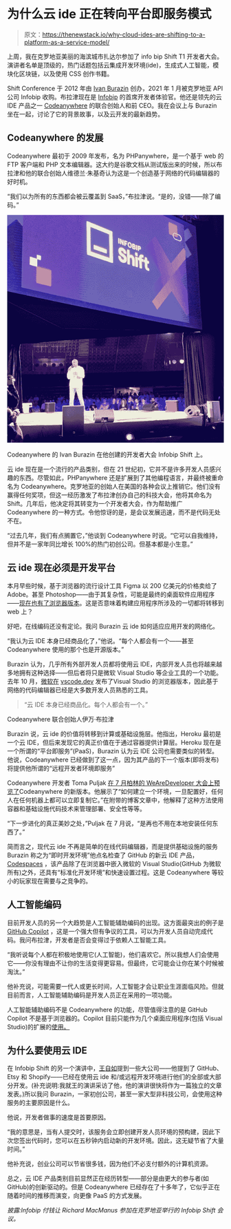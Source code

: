 # 为什么云 ide 正在转向平台即服务模式

> 原文：<https://thenewstack.io/why-cloud-ides-are-shifting-to-a-platform-as-a-service-model/>

上周，我在克罗地亚美丽的海滨城市扎达尔参加了 info bip Shift T1 开发者大会。演讲者名单是顶级的，热门话题包括云集成开发环境(ide)，生成式人工智能，模块化区块链，以及使用 CSS 创作书籍。

Shift Conference 于 2012 年由 [Ivan Burazin](https://www.linkedin.com/in/ivanburazin/) 创办，2021 年 1 月被克罗地亚 API 公司 Infobip 收购。布拉津现在是 [Infobip](https://www.infobip.com/) 的首席开发者体验官。他还是领先的云 IDE 产品之一 [Codeanywhere](https://codeanywhere.com/) 的联合创始人和前 CEO。我在会议上与 Burazin 坐在一起，讨论了它的背景故事，以及云开发的最新趋势。

## Codeanywhere 的发展

Codeanywhere 最初于 2009 年发布，名为 PHPanywhere，是一个基于 web 的 FTP 客户端和 PHP 文本编辑器。这大约是谷歌文档从测试版出来的时候，所以布拉津和他的联合创始人维德兰·朱基奇认为这是一个创造基于网络的代码编辑器的好时机。

“我们以为所有的东西都会被云覆盖到 SaaS，”布拉津说。“是的，没错——除了编码。”

![Ivan Burazin](img/0a742897a0f8c8db0c52146309a6ea8f.png)

Codeanywhere 的 Ivan Burazin 在他创建的开发者大会 Infobip Shift 上。

云 ide 现在是一个流行的产品类别，但在 21 世纪初，它并不是许多开发人员感兴趣的东西。尽管如此，PHPanywhere 还是扩展到了其他编程语言，并最终被重命名为 Codeanywhere。克罗地亚的创始人在美国的各种会议上推销它。他们没有赢得任何奖项，但这一经历激发了布拉津创办自己的科技大会，他将其命名为 Shift。几年后，他决定将其转变为一个开发者大会，作为帮助推广 Codeanywhere 的一种方式。令他惊讶的是，是会议发展迅速，而不是代码无处不在。

“过去几年，我们有点搁置它，”他谈到 Codeanywhere 时说。“它可以自我维持，但并不是一家年同比增长 100%的热门初创公司。但基本都是小生意。”

## 云 ide 现在必须是开发平台

本月早些时候，基于浏览器的流行设计工具 Figma 以 200 亿美元的价格卖给了 Adobe。甚至 Photoshop——由于其复杂性，可能是最终的桌面软件应用程序——[现在也有了浏览器版本](https://thenewstack.io/top-5-internet-technology-stories-of-2021/)。这是否意味着构建应用程序所涉及的一切都将转移到 web 上？

好吧，在线编码还没有定论。我问 Burazin 云 ide 如何适应应用开发的网络化。

“我认为云 IDE 本身已经商品化了，”他说。“每个人都会有一个——甚至 Codeanywhere 使用的那个也是开源版本。”

Burazin 认为，几乎所有外部开发人员都将使用云 IDE，内部开发人员也将越来越多地拥有这种选择——但后者将只是微软 Visual Studio 等企业工具的一个功能。去年 10 月，[微软在](https://code.visualstudio.com/blogs/2021/10/20/vscode-dev) [vscode.dev](https://vscode.dev/) 发布了Visual Studio 的浏览器版本，因此基于网络的代码编辑器已经是大多数开发人员熟悉的工具。

> “云 IDE 本身已经商品化。每个人都会有一个。”

Codeanywhere 联合创始人伊万·布拉津

Burazin 说，云 ide 的价值将转移到计算或基础设施层。他指出，Heroku 最初是一个云 IDE，但后来发现它的真正价值在于通过容器提供计算层。Heroku 现在是一个所谓的“平台即服务”(PaaS)，Burazin 认为云 IDE 公司也需要类似的转型。他说，Codeanywhere 已经做到了这一点，因为其产品的下一个版本(即将发布)将提供他所谓的“远程开发者环境即服务”

Codeanywhere 开发者 Toma Puljak [在 7 月柏林的 WeAreDeveloper 大会上预览了](https://www.youtube.com/watch?v=Blxq1-rmmYo)Codeanywhere 的新版本。他展示了“如何建立一个环境，一旦配置好，任何人在任何机器上都可以立即复制它。”在附带的博客文章中，他解释了这种方法使用容器和基础设施代码技术来管理部署、安全性等等。

“下一步进化的真正美妙之处，”Puljak 在 7 月说，“是再也不用在本地安装任何东西了。”

简而言之，现代云 ide 不再是简单的在线代码编辑器，而是提供基础设施的服务 Burazin 称之为“即时开发环境”他点名检查了 GitHub 的新云 IDE 产品， [Codespaces](https://github.com/features/codespaces) ，该产品除了在浏览器中嵌入微软的 Visual Studio(GitHub 为微软所有)之外，还具有“标准化开发环境”和快速设置过程。这是 Codeanywhere 等较小的玩家现在需要与之竞争的。

## 人工智能编码

目前开发人员的另一个大趋势是人工智能辅助编码的出现。这方面最突出的例子是 [GitHub Copilot](https://thenewstack.io/github-copilot-a-powerful-controversial-autocomplete-for-developers/) ，这是一个强大但有争议的工具，可以为开发人员自动完成代码。我问布拉津，开发者是否会变得过于依赖人工智能工具。

“我听说每个人都在积极地使用它(人工智能)，他们喜欢它。所以我想人们会使用它——你没有理由不让你的生活变得更容易。但最终，它可能会让你在某个时候被淘汰。”

他补充说，可能需要一代人或更长时间，人工智能才会让职业生涯面临风险。但就目前而言，人工智能辅助编码是开发人员正在采用的一项功能。

人工智能辅助编码不是 Codeanywhere 的功能，尽管值得注意的是 GitHub Copilot 不是基于浏览器的。Copilot 目前只能作为几个桌面应用程序(包括 Visual Studio)的扩展的[使用。](https://docs.github.com/en/copilot/overview-of-github-copilot/about-github-copilot)

## 为什么要使用云 IDE

在 Infobip Shift 的另一个演讲中，[王自如](https://twitter.com/swyx)提到一些大公司——他提到了 GitHub、Etsy 和 Shopify——已经在使用云 ide 和/或远程开发环境进行他们的全部或大部分开发。(补充说明:我就王的演讲采访了他，他的演讲很快将作为一篇独立的文章发表。)所以我问 Burazin，一家初创公司，甚至一家大型非科技公司，会使用这种服务的主要原因是什么。

他说，开发者做事的速度是首要原因。

“我的意思是，当有人提交时，该服务会立即创建开发人员环境的预构建，因此下次您签出代码时，您可以在五秒钟内启动新的开发环境。因此，这无疑节省了大量时间。”

他补充说，创业公司可以节省很多钱，因为他们不必支付额外的计算机资源。

总之，云 IDE 产品类别目前显然正在经历转型——部分是由更大的参与者(如 GitHub)的创新驱动的。但是 Codeanywhere 已经存在了十多年了，它似乎正在随着时间的推移而演变，向更像 PaaS 的方式发展。

*披露:Infobip 付钱让 Richard MacManus 参加在克罗地亚举行的 Infobip Shift 会议。*

<svg xmlns:xlink="http://www.w3.org/1999/xlink" viewBox="0 0 68 31" version="1.1"><title>Group</title> <desc>Created with Sketch.</desc></svg>